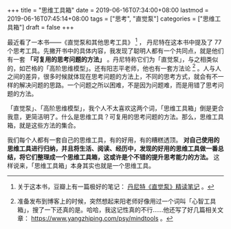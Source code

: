 +++
title = "思维工具箱"
date = 2019-06-16T07:34:00+08:00
lastmod = 2019-06-16T07:45:14+08:00
tags = ["思考", "直觉泵"]
categories = ["思维工具箱"]
draft = false
+++

最近看了一本书——《直觉泵和其他思考工具》&nbsp;[^fn:1] ， 丹尼特在这本书中提及了 77 个思考工具。先撇开书中的具体内容，我发现了聪明人都有一个共同点，就是他们有一套 **「可复用的思考问题的方法」** 。丹尼特称它们为「直觉泵」，与之相类似的，如芒格的「高阶思维模型」。还有阳志平老师，他也有一套方法论&nbsp;[^fn:2] 。人与人之间的差异，很多时候就体现在思考问题的方法上，不同的思考方式，就会有不一样的解决问题的思路。一个问题之所以困难，不是因为问题难，而是用错了思考问题的方法。

<!--more-->

「直觉泵」、「高阶思维模型」，我个人不太喜欢这两个词，「思维工具箱」倒是更合我意，更简洁明了。什么是思维工具？可复用的思考问题的方法。那么，思维工具箱，就是这些方法的集合。

我们每个人都有一套自己的思维工具，有的好用，有的糟糕透顶。 **对自己使用的思维工具进行归纳，并且将生活、阅读、经历中，发现的好用的思维工具做一番总结，将它们整理成一个思维工具箱，这或许是个不错的提升思考能力的方法。** 这样说来，「思维工具箱」本身其实也就是一个思维工具。

[^fn:1]: 关于这本书，豆瓣上有一篇极好的笔记： [丹尼特《直觉泵》精读笔记](https://book.douban.com/review/9834017/) 。
[^fn:2]: 准备发布到博客上的时候，突然想起来阳老师好像用过一个词叫「心智工具箱」，搜了一下还真的是。哈哈，我这记性真的不行……他还写了好几篇相关文章： <https://www.yangzhiping.com/psy/mindtools> 。
